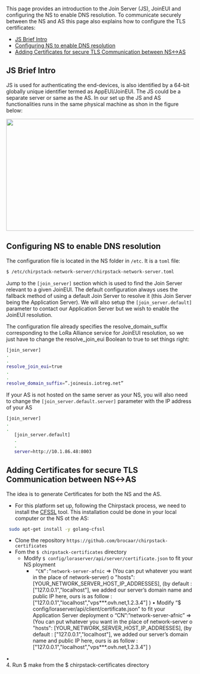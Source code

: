 This page provides an introduction to the Join Server (JS), JoinEUI and configuring the NS to enable DNS resolution. To communicate securely between the NS and AS this page also explains how to configure the TLS certificates:

 * [JS Brief Intro]
 * [Configuring NS to enable DNS resolution]
 * [Adding Certificates for secure TLS Communication between NS<->AS]
 
 ## JS Brief Intro
 
JS is used for authenticating the end-devices, is also identified by a 64-bit globally unique identifier termed as AppEUI/JoinEUI. The JS could be a separate server or same as the AS. In our set up the JS and AS functionalities runs in the same physical machine as shon in the figure below:

<p align="center">
  <img width="760" height="300" src="https://github.com/sandoche2k/IoTRoam-Tutorial/blob/master/Images/Fig14.png?raw=true">
</p>
 
 
 ## Configuring NS to enable DNS resolution

The configuration file is located in the NS folder in ```/etc```. It is a ```toml``` file:

```sh
$ /etc/chirpstack-network-server/chirpstack-network-server.toml
```

Jump to the ```[join_server]``` section which is used to find the Join Server relevant to a given JoinEUI. The default configuration always uses the fallback method of using a default Join Server to resolve it (this Join Server being the Application Server). We will also setup the ```[join_server.default]``` parameter to contact our Application Server but we wish to enable the JoinEUI resolution. 

The configuration file already specifies the resolve_domain_suffix corresponding to the LoRa Alliance service for JoinEUI resolution, so we just have to change the resolve_join_eui Boolean to true to set things right:


```sh
[join_server]
.
.
resolve_join_eui=true
.
.
resolve_domain_suffix=”.joineuis.iotreg.net”
```
   
If your AS is not hosted on the same server as your NS, you will also need to change the ```[join_server.default.server]``` parameter with the IP address of your AS

```sh
[join_server]
.
.
   [join_server.default]
   .
   .  
   server=http://10.1.86.48:8003
   ```
   
 ## Adding Certificates for secure TLS Communication between NS<->AS
 
The idea is to generate Certificates for both the NS and the AS. 
* For this platform set up, following the Chirpstack process, we need to install the [CFSSL] tool. This installation could be done in your local computer or the NS ot the AS:
```sh
 sudo apt-get install -y golang-cfssl
```
* Clone the repository ```https://github.com/brocaar/chirpstack-certificates```
* Fom the ```$ chirpstack-certificates``` directory
    * Modify ```$ config/loraserver/api/server/certificate.json``` to fit your NS ployment
        * ``` “CN”:”network-server-afnic``` => (You can put whatever you want in the place of network-server)
o	"hosts": [YOUR_NETWORK_SERVER_HOST_IP_ADDRESSES], (by default : ["127.0.0.1","localhost"], we added our server’s domain name and public IP here, ours is as follow : ["127.0.0.1","localhost","vps***.ovh.net,1.2.3.4"] )
•	Modify “$ config/loraserver/api/client/certificate.json” to fit your Application Server deployment
o	“CN”:”network-server-afnic” => (You can put whatever you want in the place of network-server
o	"hosts": [YOUR_NETWORK_SERVER_HOST_IP_ADDRESSES], (by default : ["127.0.0.1","localhost"], we added our server’s domain name and public IP here, ours is as follow : ["127.0.0.1","localhost","vps***.ovh.net,1.2.3.4"] )

•	
4.	Run $ make from the $ chirpstack-certificates directory





[Configuring NS to enable DNS resolution]: #configuring-ns-to-enable-dns-resolution
[JS Brief Intro]: #js-brief-intro
[Adding Certificates for secure TLS Communication between NS<->AS]: #adding-certificates-for-secure-tls-communication-between-ns-as
[CFSSL]: https://cfssl.org/
